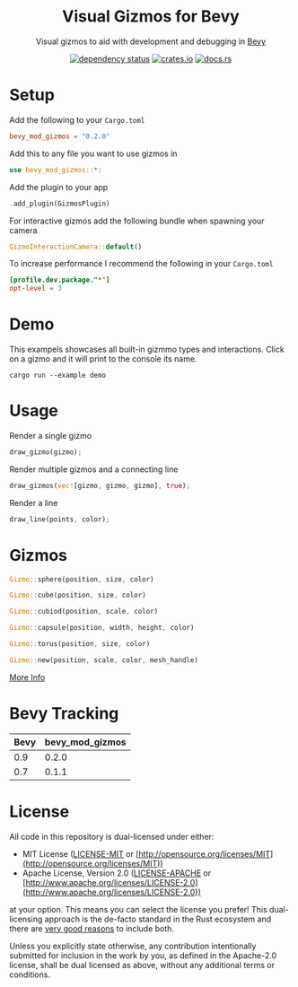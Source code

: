 <div align="center">

# Visual Gizmos for Bevy

Visual gizmos to aid with development and debugging in [Bevy](https://bevyengine.org/)

[![dependency status](https://deps.rs/repo/github/LiamGallagher737/bevy_mod_gizmos/status.svg)](https://deps.rs/repo/github/LiamGallagher737/bevy_mod_gizmos)
[![crates.io](https://img.shields.io/crates/v/bevy_mod_gizmos)](https://crates.io/crates/bevy_mod_gizmos)
[![docs.rs](https://docs.rs/bevy_mod_gizmos/badge.svg)](https://docs.rs/bevy_mod_gizmos)

</div>



# Setup

Add the following to your `Cargo.toml`
```toml
bevy_mod_gizmos = "0.2.0"
```

Add this to any file you want to use gizmos in
```rs
use bevy_mod_gizmos::*:
```

Add the plugin to your app
```rs
.add_plugin(GizmosPlugin)
```

For interactive gizmos add the following bundle when spawning your camera
```rs
GizmoInteractionCamera::default()
```

To increase performance I recommend the following in your `Cargo.toml`
```toml
[profile.dev.package."*"]
opt-level = 3
```



# Demo

This exampels showcases all built-in gizmmo types and interactions. Click on a gizmo and it will print to the console its name.

```
cargo run --example demo 
```



# Usage

Render a single gizmo
```rs
draw_gizmo(gizmo);
```

Render multiple gizmos and a connecting line
```rs
draw_gizmos(vec![gizmo, gizmo, gizmo], true);
```

Render a line
```rs
draw_line(points, color);
```



# Gizmos

```rs
Gizmo::sphere(position, size, color)
```
```rs
Gizmo::cube(position, size, color)
```
```rs
Gizmo::cubiod(position, scale, color)
```
```rs
Gizmo::capsule(position, width, height, color)
```
```rs
Gizmo::torus(position, size, color)
```
```rs
Gizmo::new(position, scale, color, mesh_handle)
```

[More Info](https://docs.rs/bevy_mod_gizmos/latest/bevy_mod_gizmos/gizmo/struct.Gizmo.html)



# Bevy Tracking

|Bevy|bevy_mod_gizmos|
|---|---|
|0.9|0.2.0|
|0.7|0.1.1|



# License

All code in this repository is dual-licensed under either:

* MIT License ([LICENSE-MIT](LICENSE-MIT) or [http://opensource.org/licenses/MIT](http://opensource.org/licenses/MIT))
* Apache License, Version 2.0 ([LICENSE-APACHE](LICENSE-APACHE) or [http://www.apache.org/licenses/LICENSE-2.0](http://www.apache.org/licenses/LICENSE-2.0))

at your option. This means you can select the license you prefer! This dual-licensing approach is the de-facto standard in the Rust ecosystem and there are [very good reasons](https://github.com/bevyengine/bevy/issues/2373) to include both.

Unless you explicitly state otherwise, any contribution intentionally submitted
for inclusion in the work by you, as defined in the Apache-2.0 license, shall be dual licensed as above, without any
additional terms or conditions.
